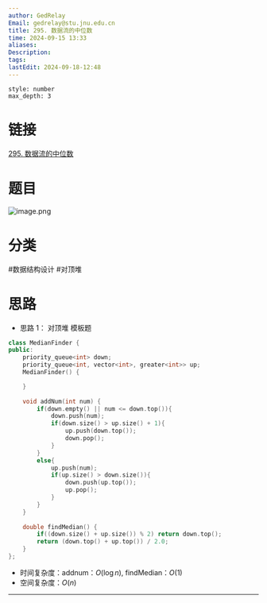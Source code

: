 ```yaml
---
author: GedRelay
Email: gedrelay@stu.jnu.edu.cn
title: 295. 数据流的中位数
time: 2024-09-15 13:33
aliases: 
Description: 
tags: 
lastEdit: 2024-09-18-12:48
---
```


```toc
style: number
max_depth: 3
```

# 链接
[295. 数据流的中位数](https://leetcode.cn/problems/find-median-from-data-stream/) 

# 题目
![image.png](https://ged-pic-bed.oss-cn-guangzhou.aliyuncs.com/img/202409151333448.png)


# 分类
#数据结构设计 #对顶堆 

# 思路
- 思路 1：
对顶堆
模板题


```cpp
class MedianFinder {
public:
    priority_queue<int> down;
    priority_queue<int, vector<int>, greater<int>> up;
    MedianFinder() {

    }
    
    void addNum(int num) {
        if(down.empty() || num <= down.top()){
            down.push(num);
            if(down.size() > up.size() + 1){
                up.push(down.top());
                down.pop();
            }
        }
        else{
            up.push(num);
            if(up.size() > down.size()){
                down.push(up.top());
                up.pop();
            }
        }
    }
    
    double findMedian() {
        if((down.size() + up.size()) % 2) return down.top();
        return (down.top() + up.top()) / 2.0;
    }
};
```


- 时间复杂度：addnum：${O\left( \log n \right)  }$, findMedian：${O\left( 1 \right)  }$ 
- 空间复杂度：${O\left( n \right)  }$ 


---

